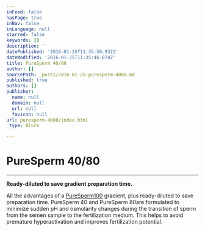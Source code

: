 ```yaml
---
inFeed: false
hasPage: true
inNav: false
inLanguage: null
starred: false
keywords: []
description: ''
datePublished: '2016-01-25T11:35:50.932Z'
dateModified: '2016-01-25T11:35:46.874Z'
title: PureSperm 40/80
author: []
sourcePath: _posts/2016-01-25-puresperm-4080.md
published: true
authors: []
publisher:
  name: null
  domain: null
  url: null
  favicon: null
url: puresperm-4080/index.html
_type: Blurb

---
```

# PureSperm 40/80

****

**Ready-diluted to save gradient preparation time.**

All the advantages of a [PureSperm][0][100][1] gradient, plus ready-diluted to save preparation time. PureSperm 40 and PureSperm 80are formulated to minimize sudden pH and osmolarity changes during the transition of sperm from the semen sample to the fertilization medium. This helps to avoid premature hyperactivation and improves fertilization potential.

[0]: null
[1]: http://nidacon.com/products/puresperm-100/ "PureSperm 100 Information Page"